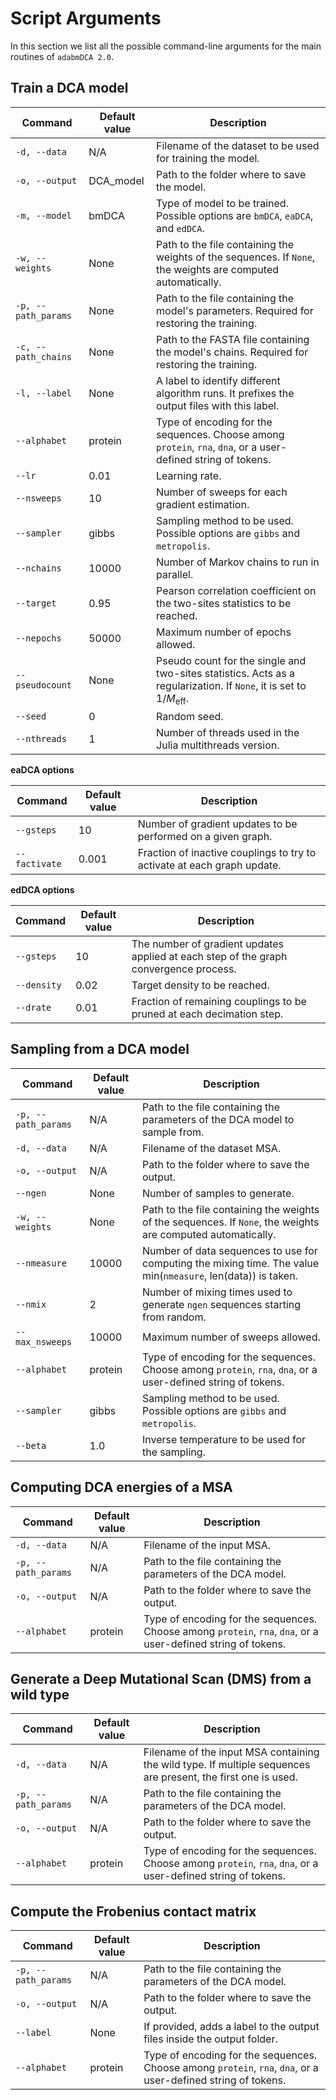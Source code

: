 # Script Arguments

In this section we list all the possible command-line arguments for the main routines of `adabmDCA 2.0`.

## Train a DCA model

| **Command**             | **Default value** | **Description**                                                                                                                                      |
|-------------------------|-------------------|------------------------------------------------------------------------------------------------------------------------------------------------------|
| `-d, --data`            | N/A               | Filename of the dataset to be used for training the model.                                                                                            |
| `-o, --output`          | DCA_model         | Path to the folder where to save the model.                                                                                                           |
| `-m, --model`           | bmDCA             | Type of model to be trained. Possible options are `bmDCA`, `eaDCA`, and `edDCA`.                                                                      |
| `-w, --weights`         | None              | Path to the file containing the weights of the sequences. If `None`, the weights are computed automatically.                                          |
| `-p, --path_params`     | None              | Path to the file containing the model's parameters. Required for restoring the training.                                                              |
| `-c, --path_chains`     | None              | Path to the FASTA file containing the model's chains. Required for restoring the training.                                                            |
| `-l, --label`           | None              | A label to identify different algorithm runs. It prefixes the output files with this label.                                                           |
| `--alphabet`            | protein           | Type of encoding for the sequences. Choose among `protein`, `rna`, `dna`, or a user-defined string of tokens.                                         |
| `--lr`                  | 0.01              | Learning rate.                                                                                                                                        |
| `--nsweeps`             | 10                | Number of sweeps for each gradient estimation.                                                                                                        |
| `--sampler`             | gibbs             | Sampling method to be used. Possible options are `gibbs` and `metropolis`.                                                                            |
| `--nchains`             | 10000             | Number of Markov chains to run in parallel.                                                                                                           |
| `--target`              | 0.95              | Pearson correlation coefficient on the two-sites statistics to be reached.                                                                            |
| `--nepochs`             | 50000             | Maximum number of epochs allowed.                                                                                                                     |
| `--pseudocount`         | None              | Pseudo count for the single and two-sites statistics. Acts as a regularization. If `None`, it is set to $1/M_{\mathrm{eff}}$.                         |
| `--seed`                | 0                 | Random seed.                                                                                                                                          |
| `--nthreads`            | 1                 | Number of threads used in the Julia multithreads version.                                                                                             |

**eaDCA options**

| **Command**             | **Default value** | **Description**                                                                                                                                      |
|-------------------------|-------------------|------------------------------------------------------------------------------------------------------------------------------------------------------|
| `--gsteps`              | 10                | Number of gradient updates to be performed on a given graph.                                                                                          |
| `--factivate`           | 0.001             | Fraction of inactive couplings to try to activate at each graph update.                                                                               |

**edDCA options**

| **Command**             | **Default value** | **Description**                                                                                                                                      |
|-------------------------|-------------------|------------------------------------------------------------------------------------------------------------------------------------------------------|
| `--gsteps`              | 10                | The number of gradient updates applied at each step of the graph convergence process.                                                                |
| `--density`             | 0.02              | Target density to be reached.                                                                                                                        |
| `--drate`               | 0.01              | Fraction of remaining couplings to be pruned at each decimation step.                                                                                 |

## Sampling from a DCA model

| **Command**             | **Default value** | **Description**                                                                                                                               |
|-------------------------|-------------------|-----------------------------------------------------------------------------------------------------------------------------------------------|
| `-p, --path_params`     | N/A               | Path to the file containing the parameters of the DCA model to sample from.                                                                   |
| `-d, --data`            | N/A               | Filename of the dataset MSA.                                                                                                                  |
| `-o, --output`          | N/A               | Path to the folder where to save the output.                                                                                                  |
| `--ngen`                | None              | Number of samples to generate.                                                                                                                |
| `-w, --weights`         | None              | Path to the file containing the weights of the sequences. If `None`, the weights are computed automatically.                                   |
| `--nmeasure`            | 10000             | Number of data sequences to use for computing the mixing time. The value min(`nmeasure`, len(data)) is taken.                                  |
| `--nmix`                | 2                 | Number of mixing times used to generate `ngen` sequences starting from random.                                                                |
| `--max_nsweeps`         | 10000             | Maximum number of sweeps allowed.                                                                                                             |
| `--alphabet`            | protein           | Type of encoding for the sequences. Choose among `protein`, `rna`, `dna`, or a user-defined string of tokens.                                  |
| `--sampler`             | gibbs             | Sampling method to be used. Possible options are `gibbs` and `metropolis`.                                                                    |
| `--beta`                | 1.0               | Inverse temperature to be used for the sampling.                                                                                              |

## Computing DCA energies of a MSA

| **Command**             | **Default value** | **Description**                                                                                                         |
|-------------------------|-------------------|-------------------------------------------------------------------------------------------------------------------------|
| `-d, --data`            | N/A               | Filename of the input MSA.                                                                                              |
| `-p, --path_params`     | N/A               | Path to the file containing the parameters of the DCA model.                                                            |
| `-o, --output`          | N/A               | Path to the folder where to save the output.                                                                            |
| `--alphabet`            | protein           | Type of encoding for the sequences. Choose among `protein`, `rna`, `dna`, or a user-defined string of tokens.            |

## Generate a Deep Mutational Scan (DMS) from a wild type

| **Command**             | **Default value** | **Description**                                                                                                                       |
|-------------------------|-------------------|---------------------------------------------------------------------------------------------------------------------------------------|
| `-d, --data`            | N/A               | Filename of the input MSA containing the wild type. If multiple sequences are present, the first one is used.                          |
| `-p, --path_params`     | N/A               | Path to the file containing the parameters of the DCA model.                                                                           |
| `-o, --output`          | N/A               | Path to the folder where to save the output.                                                                                           |
| `--alphabet`            | protein           | Type of encoding for the sequences. Choose among `protein`, `rna`, `dna`, or a user-defined string of tokens.                          |


## Compute the Frobenius contact matrix

| **Command**             | **Default value** | **Description**                                                                                                       |
|-------------------------|-------------------|-----------------------------------------------------------------------------------------------------------------------|
| `-p, --path_params`     | N/A               | Path to the file containing the parameters of the DCA model.                                                          |
| `-o, --output`          | N/A               | Path to the folder where to save the output.                                                                          |
| `--label`               | None              | If provided, adds a label to the output files inside the output folder.                                                |
| `--alphabet`            | protein           | Type of encoding for the sequences. Choose among `protein`, `rna`, `dna`, or a user-defined string of tokens.          |
